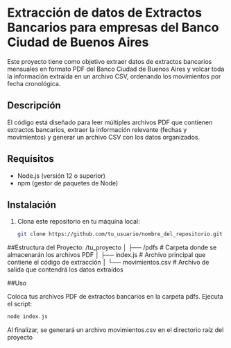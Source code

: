 # Extracción de datos de Extractos Bancarios para empresas del Banco Ciudad de Buenos Aires

Este proyecto tiene como objetivo extraer datos de extractos bancarios mensuales en formato PDF del Banco Ciudad de Buenos Aires y volcar toda la información extraída en un archivo CSV, ordenando los movimientos por fecha cronológica.

## Descripción

El código está diseñado para leer múltiples archivos PDF que contienen extractos bancarios, extraer la información relevante (fechas y movimientos) y generar un archivo CSV con los datos organizados.

## Requisitos

- Node.js (versión 12 o superior)
- npm (gestor de paquetes de Node)

## Instalación

1. Clona este repositorio en tu máquina local:
   ```bash
   git clone https://github.com/tu_usuario/nombre_del_repositorio.git
   ```
##Estructura del Proyecto:
/tu_proyecto
│
├── /pdfs               # Carpeta donde se almacenarán los archivos PDF
│
├── index.js            # Archivo principal que contiene el código de extracción
│
└── movimientos.csv     # Archivo de salida que contendrá los datos extraídos

##Uso

Coloca tus archivos PDF de extractos bancarios en la carpeta pdfs.
Ejecuta el script:
  ``` bash
  node index.js
  ```
Al finalizar, se generará un archivo movimientos.csv en el directorio raíz del proyecto
